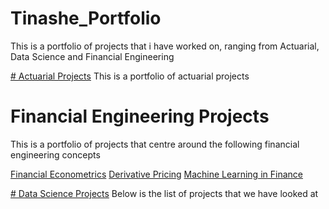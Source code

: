# Tinashe_Portfolio
This is a portfolio of projects that i have worked on, ranging from Actuarial, Data Science and Financial Engineering

[# Actuarial Projects](https://github.com/Tinashemuza/Actuarial-Work)
This is a portfolio of actuarial projects

# Financial Engineering Projects
This is a portfolio of projects that centre around the following financial engineering concepts

[Financial Econometrics](https://github.com/Tinashemuza/Financial_Econometrics)
[Derivative Pricing](https://github.com/Tinashemuza/Pricing-Derivatives)
[Machine Learning in Finance](https://github.com/Tinashemuza/Machine-Learning-in-Finance/blob/main/README.md)


[# Data Science Projects](https://github.com/Tinashemuza/Data-Science)
Below is the list of projects that we have looked at

